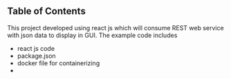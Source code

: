 
## Table of Contents

This project developed using react js which will consume REST web service with json data to display in GUI.
The example code includes

- react js code
- package.json
- docker file for containerizing
- 
 
